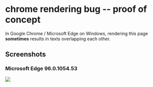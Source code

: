 # chrome rendering bug -- proof of concept

In Google Chrome / Microsoft Edge on Windows, rendering this page **sometimes** results in texts overlapping each other.

## Screenshots

### Microsoft Edge 96.0.1054.53

![](https://raw.githubusercontent.com/sozysozbot/chrome-rendering-bug-poc/master/img/fail_edge_96.0.1054.53.png)
